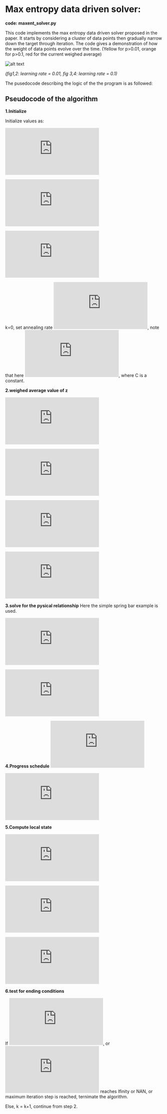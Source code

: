 # Max entropy data driven solver:

**code: maxent_solver.py**

This code implements the max entropy data driven solver proposed in the paper. It starts by considering a cluster of data points then gradually narrow down the target through iteration. The code gives a demonstration of how the weight of data points evolve over the time. (Yellow for p>0.01, orange for p>0.1, red for the current weighed average)

![alt text](maxent_demo.png)

_(fig1,2: learning rate = 0.01, fig 3,4: learning rate = 0.1)_

The pusedocode describing the logic of the the program is as followed:

## Pseudocode of the algorithm

**1.Initialize**

Initialize values as:

![alt text](https://latex.codecogs.com/gif.latex?%5Cbar%7Bz%7D%5E0%20%3D%20%5Cfrac%7B1%7D%7Bn%7D%5Csum_i%20z_i)

![alt text](https://latex.codecogs.com/gif.latex?z_0%5E%7B%280%29%7D%20%3D%20%5Cbar%7Bz%7D%5E0)

![alt text](https://latex.codecogs.com/gif.latex?%5Cfrac%7B1%7D%7B%5Cbeta%5E0%7D%20%3D%20%5Cfrac%7B1%7D%7Bn%7D%20%5Csum_i%20%7C%5Cbar%7Bz%7D%5E0%20-%20z_i%7C%5E2)

k=0, set annealing rate ![](https://latex.codecogs.com/gif.latex?%5Clambda), note that here ![](https://latex.codecogs.com/gif.latex?%7C%5Cbar%7Bz%7D%20-%20z_i%7C%5E2%20%3D%20%5Cfrac%7B1%7D%7B2%7DC%28%5Cbar%7B%5Cepsilon%7D-%5Cepsilon_i%29%5E2%20&plus;%20%5Cfrac%7B1%7D%7B2C%7D%28%5Cbar%7B%5Csigma%7D-%5Csigma_i%29%5E2), where C is a constant.

**2.weighed average value of z**

![alt text](https://latex.codecogs.com/gif.latex?c%5Ek_i%20%3D%20e%5E%7B-%5Cfrac%7B%5Cbeta%7D%7B2%7D%7Cz%5Ek-z_i%7C%5E%202%7D)

![alt text](https://latex.codecogs.com/gif.latex?Z%28z%5Ek%2C%5Cbeta%5Ek%29%20%3D%20%5Csum_i%20c_i%5Ek)

![alt text](https://latex.codecogs.com/gif.latex?P_i%28z%5Ek%2C%5Cbeta%5Ek%29%20%3D%20%5Cfrac%7Bc_i%5Ek%7D%7BZ%28z_k%2C%5Cbeta_k%29%7D)

![alt text](https://latex.codecogs.com/gif.latex?%5Cbar%7Bz%7D%5Ek%20%3D%20P_i%28z%5Ek%2C%5Cbeta%5Ek%29z_i%20%3D%20%28%5Cbar%7B%5Cepsilon%7D%5Ek%2C%5Cbar%7B%5Csigma%7D%5Ek%29)

**3.solve for the pysical relationship**
Here the simple spring bar example is used.

![alt text](https://latex.codecogs.com/gif.latex?u%5E%7Bk&plus;1%7D%20%3D%20L_0%5Cbar%7B%5Cepsilon%7D%5Ek%20&plus;%20%5Cfrac%7Bf%7D%7Bk%7D)

![alt text](https://latex.codecogs.com/gif.latex?%5Ceta%5E%7Bk&plus;1%7D%20%3D%20%5Cfrac%7B1%7D%7BC%7D%28%5Cfrac%7Bf%7D%7BA%7D-%5Cbar%7B%5Csigma%7D%5Ek%29)

**4.Progress schedule**
![alt text](https://latex.codecogs.com/gif.latex?%5Ctilde%7B%5Cbeta%7D%5E%7Bk&plus;1%7D%20%3D%20%28%5Csum_i%20p_i%28z%5Ek%2C%5Cbeta%5Ek%29%7Cz_i-%5Cbar%7Bz%7D%5Ek%7C%5E2%29%5E%7B-1%7D)

![alt text](https://latex.codecogs.com/gif.latex?%5Cbeta%5E%7Bk&plus;1%7D%20%3D%20%281-%5Clambda%29%20%5Cbeta%5Ek%20&plus;%20%5Clambda%5Ctilde%7B%5Cbeta%7D%5E%7Bk&plus;1%7D)

**5.Compute local state**

![alt text](https://latex.codecogs.com/gif.latex?%5Cepsilon%5E%7Bk&plus;1%7D%20%3D%20%5Cfrac%7B1%7D%7BL_0%7D%28u%5E%7Bk&plus;1%7D-%5Cfrac%7Bf%7D%7Bk%7D%29)

![alt text](https://latex.codecogs.com/gif.latex?%5Csigma%5E%7Bk&plus;1%7D%20%3D%20%5Cbar%7B%5Csigma%7D%5E%7Bk&plus;1%7D&plus;%20%5Ceta%5E%7Bk&plus;1%7D%5Cfrac%7BC%7D%7BL_0%7D)

![alt text](https://latex.codecogs.com/gif.latex?z%5E%7Bk&plus;1%7D%20%3D%20%28%5Cepsilon%5E%7Bk&plus;1%7D%2C%5Csigma%5E%7Bk&plus;1%7D%29)

**6.test for ending conditions**

If ![](https://latex.codecogs.com/gif.latex?%5Cbar%7Bz%7D%5E%7Bk&plus;1%7D%20%3D%20%5Cbar%7Bz%7D%5Ek), or ![](https://latex.codecogs.com/gif.latex?%5Cbeta%5E%7Bk&plus;1%7D) reaches Ifinity or NAN, or maximum iteration step is reached, ternimate the algorithm.

Else, k = k+1, continue from step 2.






